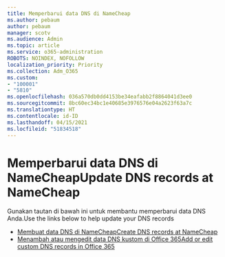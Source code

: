 ```yaml
---
title: Memperbarui data DNS di NameCheap
ms.author: pebaum
author: pebaum
manager: scotv
ms.audience: Admin
ms.topic: article
ms.service: o365-administration
ROBOTS: NOINDEX, NOFOLLOW
localization_priority: Priority
ms.collection: Adm_O365
ms.custom:
- "100001"
- "5810"
ms.openlocfilehash: 036a570db0dd4153be34eafabb2f8864041d3ee0
ms.sourcegitcommit: 8bc60ec34bc1e40685e3976576e04a2623f63a7c
ms.translationtype: HT
ms.contentlocale: id-ID
ms.lasthandoff: 04/15/2021
ms.locfileid: "51834518"
---
```

# <a name="update-dns-records-at-namecheap"></a><span data-ttu-id="a801f-102">Memperbarui data DNS di NameCheap</span><span class="sxs-lookup"><span data-stu-id="a801f-102">Update DNS records at NameCheap</span></span>

<span data-ttu-id="a801f-103">Gunakan tautan di bawah ini untuk membantu memperbarui data DNS Anda.</span><span class="sxs-lookup"><span data-stu-id="a801f-103">Use the links below to help update your DNS records</span></span>

- [<span data-ttu-id="a801f-104">Membuat data DNS di NameCheap</span><span class="sxs-lookup"><span data-stu-id="a801f-104">Create DNS records at NameCheap</span></span>](https://docs.microsoft.com/microsoft-365/admin/dns/create-dns-records-at-namecheap?view=o365-worldwide)
- [<span data-ttu-id="a801f-105">Menambah atau mengedit data DNS kustom di Office 365</span><span class="sxs-lookup"><span data-stu-id="a801f-105">Add or edit custom DNS records in Office 365</span></span>](https://docs.microsoft.com/microsoft-365/admin/setup/add-domain#add-or-edit-custom-dns-records)